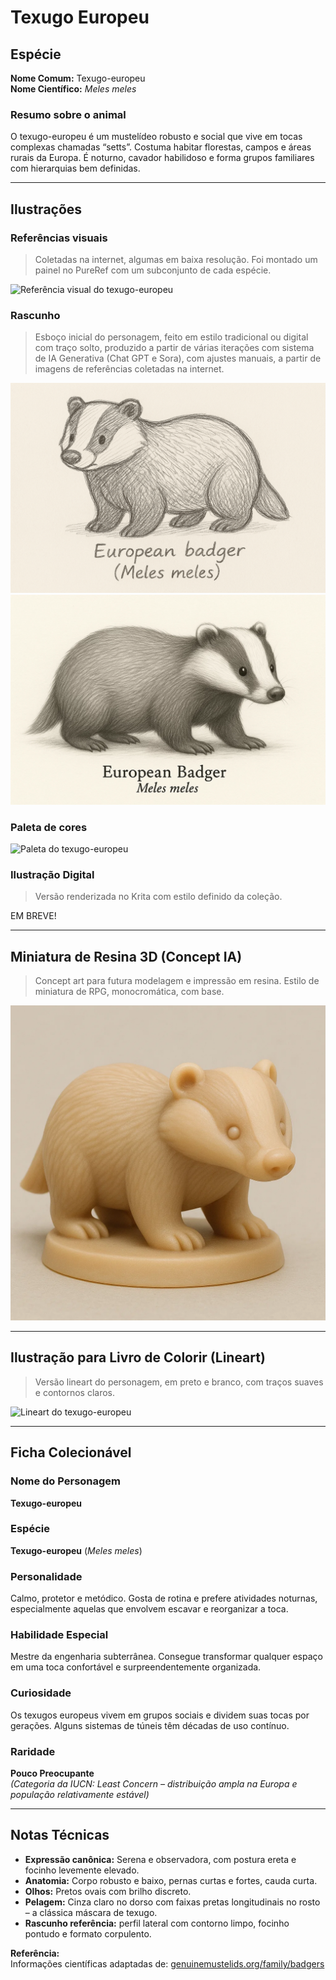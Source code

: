 # Texugo Europeu

## Espécie
**Nome Comum:** Texugo-europeu  
**Nome Científico:** *Meles meles*

### Resumo sobre o animal
O texugo-europeu é um mustelídeo robusto e social que vive em tocas complexas chamadas “setts”. Costuma habitar florestas, campos e áreas rurais da Europa. É noturno, cavador habilidoso e forma grupos familiares com hierarquias bem definidas.

---

## Ilustrações

### Referências visuais
> Coletadas na internet, algumas em baixa resolução. Foi montado um painel no PureRef com um subconjunto de cada espécie.

![Referência visual do texugo-europeu](imagens/texugo-europeu-referencias.png)

### Rascunho
> Esboço inicial do personagem, feito em estilo tradicional ou digital com traço solto, produzido a partir de várias iterações com sistema de IA Generativa (Chat GPT e Sora), com ajustes manuais, a partir de imagens de referências coletadas na internet.

![Rascunho do texugo-europeu](img/image-12.png)
![alt text](img/image-13.png)

### Paleta de cores

![Paleta do texugo-europeu](imagens/texugo-europeu-paleta.png)

### Ilustração Digital
> Versão renderizada no Krita com estilo definido da coleção.

EM BREVE!

---

## Miniatura de Resina 3D (Concept IA)
> Concept art para futura modelagem e impressão em resina. Estilo de miniatura de RPG, monocromática, com base.

![Miniatura 3D do texugo-europeu](image-14.png)



---

## Ilustração para Livro de Colorir (Lineart)
> Versão lineart do personagem, em preto e branco, com traços suaves e contornos claros.

![Lineart do texugo-europeu](imagens/texugo-europeu-lineart.png)

---

## Ficha Colecionável

### Nome do Personagem
**Texugo-europeu**

### Espécie
**Texugo-europeu** (*Meles meles*)

### Personalidade
Calmo, protetor e metódico. Gosta de rotina e prefere atividades noturnas, especialmente aquelas que envolvem escavar e reorganizar a toca.

### Habilidade Especial
Mestre da engenharia subterrânea. Consegue transformar qualquer espaço em uma toca confortável e surpreendentemente organizada.

### Curiosidade
Os texugos europeus vivem em grupos sociais e dividem suas tocas por gerações. Alguns sistemas de túneis têm décadas de uso contínuo.

### Raridade
**Pouco Preocupante**  
_(Categoria da IUCN: Least Concern – distribuição ampla na Europa e população relativamente estável)_

---

## Notas Técnicas

- **Expressão canônica:** Serena e observadora, com postura ereta e focinho levemente elevado.
- **Anatomia:** Corpo robusto e baixo, pernas curtas e fortes, cauda curta.
- **Olhos:** Pretos ovais com brilho discreto.
- **Pelagem:** Cinza claro no dorso com faixas pretas longitudinais no rosto – a clássica máscara de texugo.
- **Rascunho referência:** perfil lateral com contorno limpo, focinho pontudo e formato corpulento.

**Referência:**  
Informações científicas adaptadas de: [genuinemustelids.org/family/badgers](https://www.genuinemustelids.org/family/badgers/)
